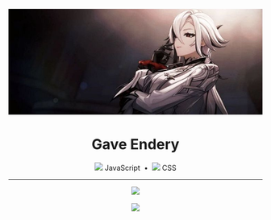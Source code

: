 <!-- Banner / Header -->
<p align="center">
  <img src="arle.jpg" width="600"/>
</p>

<h1 align="center">Gave Endery</h1>

<!-- Tools / Learning -->
<p align="center">
  <img src="https://cdn.jsdelivr.net/gh/devicons/devicon/icons/javascript/javascript-original.svg" width="20"/> JavaScript &nbsp;•&nbsp;
  <img src="https://cdn.jsdelivr.net/gh/devicons/devicon/icons/css3/css3-original.svg" width="20"/> CSS
</p>

---

<!-- GitHub Stats -->
<p align="center">
  <img src="https://github-readme-stats.vercel.app/api?username=renoren17&show_icons=true&theme=tokyonight" />
</p>

<p align="center">
  <img src="https://github-readme-streak-stats.herokuapp.com/?user=renoren17&theme=tokyonight" />
</p>
